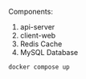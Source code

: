 Components:

1. api-server
2. client-web
3. Redis Cache
4. MySQL Database

```bash
docker compose up
```

